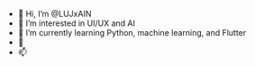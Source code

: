 - 👋 Hi, I’m @LUJxAIN
- 👀 I’m interested in UI/UX and AI
- 🌱 I’m currently learning Python, machine learning, and Flutter
- 💞️ 
- 📫 

<!---
LUJxAIN/LUJxAIN is a ✨ special ✨ repository because its `README.md` (this file) appears on your GitHub profile.
You can click the Preview link to take a look at your changes.
--->

